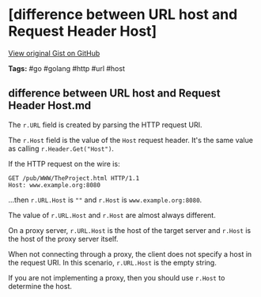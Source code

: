 # [difference between URL host and Request Header Host] 

[View original Gist on GitHub](https://gist.github.com/Integralist/8c0140da58fd6575373f6f1d98367170)

**Tags:** #go #golang #http #url #host

## difference between URL host and Request Header Host.md

The `r.URL` field is created by parsing the HTTP request URI.

The `r.Host` field is the value of the `Host` request header. It's the same value as calling `r.Header.Get("Host")`.

If the HTTP request on the wire is:

```
GET /pub/WWW/TheProject.html HTTP/1.1
Host: www.example.org:8080
```

...then `r.URL.Host` is `""` and `r.Host` is `www.example.org:8080`.

The value of `r.URL.Host` and `r.Host` are almost always different. 

On a proxy server, `r.URL.Host` is the host of the target server and `r.Host` is the host of the proxy server itself. 

When not connecting through a proxy, the client does not specify a host in the request URI. In this scenario, `r.URL.Host` is the empty string.

If you are not implementing a proxy, then you should use `r.Host` to determine the host.


